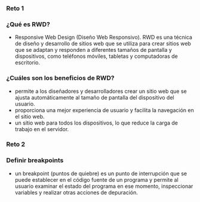 ### Reto 1

### ¿Qué es RWD?
-  Responsive Web Design (Diseño Web Responsivo). RWD es una técnica de diseño y desarrollo de sitios web que se utiliza para crear sitios web que se adaptan y responden a diferentes tamaños de pantalla y dispositivos, como teléfonos móviles, tabletas y computadoras de escritorio.
### ¿Cuáles son los beneficios de RWD?

- permite a los diseñadores y desarrolladores crear un sitio web que se ajusta automáticamente al tamaño de pantalla del dispositivo del usuario.
-  proporciona una mejor experiencia de usuario y facilita la navegación en el sitio web.
- un sitio web para todos los dispositivos, lo que reduce la carga de trabajo en el servidor.



### Reto 2
### Definir breakpoints
- un breakpoint (puntos de quiebre) es un punto de interrupción que se puede establecer en el código fuente de un programa y permite al usuario examinar el estado del programa en ese momento, inspeccionar variables y realizar otras acciones de depuración.
    
